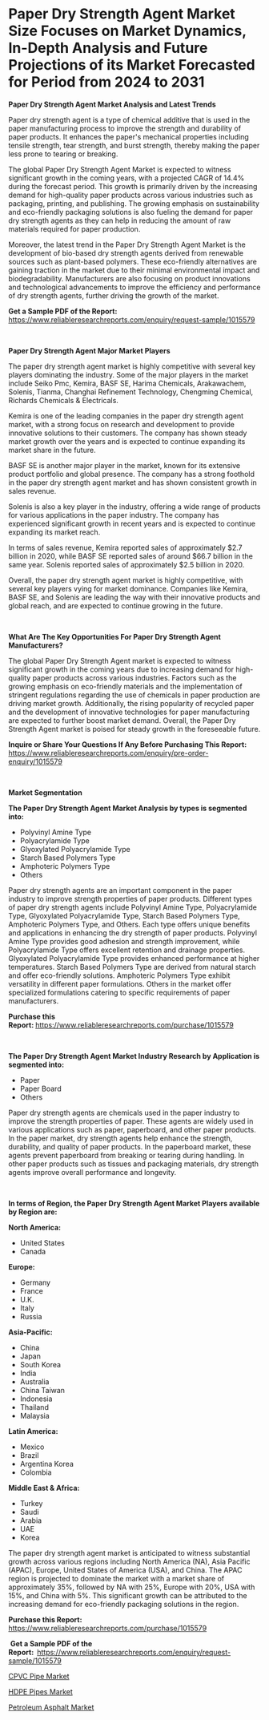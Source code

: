 <p><h1>Paper Dry Strength Agent Market Size Focuses on Market Dynamics, In-Depth Analysis and Future Projections of its Market Forecasted for Period from 2024 to 2031</h1></p><p><strong>Paper Dry Strength Agent Market Analysis and Latest Trends</strong></p>
<p><p>Paper dry strength agent is a type of chemical additive that is used in the paper manufacturing process to improve the strength and durability of paper products. It enhances the paper's mechanical properties including tensile strength, tear strength, and burst strength, thereby making the paper less prone to tearing or breaking.</p><p>The global Paper Dry Strength Agent Market is expected to witness significant growth in the coming years, with a projected CAGR of 14.4% during the forecast period. This growth is primarily driven by the increasing demand for high-quality paper products across various industries such as packaging, printing, and publishing. The growing emphasis on sustainability and eco-friendly packaging solutions is also fueling the demand for paper dry strength agents as they can help in reducing the amount of raw materials required for paper production.</p><p>Moreover, the latest trend in the Paper Dry Strength Agent Market is the development of bio-based dry strength agents derived from renewable sources such as plant-based polymers. These eco-friendly alternatives are gaining traction in the market due to their minimal environmental impact and biodegradability. Manufacturers are also focusing on product innovations and technological advancements to improve the efficiency and performance of dry strength agents, further driving the growth of the market.</p></p>
<p><strong>Get a Sample PDF of the Report:&nbsp;</strong> <a href="https://www.reliableresearchreports.com/enquiry/request-sample/1015579">https://www.reliableresearchreports.com/enquiry/request-sample/1015579</a></p>
<p>&nbsp;</p>
<p><strong>Paper Dry Strength Agent Major Market Players</strong></p>
<p><p>The paper dry strength agent market is highly competitive with several key players dominating the industry. Some of the major players in the market include Seiko Pmc, Kemira, BASF SE, Harima Chemicals, Arakawachem, Solenis, Tianma, Changhai Refinement Technology, Chengming Chemical, Richards Chemicals & Electricals.</p><p>Kemira is one of the leading companies in the paper dry strength agent market, with a strong focus on research and development to provide innovative solutions to their customers. The company has shown steady market growth over the years and is expected to continue expanding its market share in the future.</p><p>BASF SE is another major player in the market, known for its extensive product portfolio and global presence. The company has a strong foothold in the paper dry strength agent market and has shown consistent growth in sales revenue.</p><p>Solenis is also a key player in the industry, offering a wide range of products for various applications in the paper industry. The company has experienced significant growth in recent years and is expected to continue expanding its market reach.</p><p>In terms of sales revenue, Kemira reported sales of approximately $2.7 billion in 2020, while BASF SE reported sales of around $66.7 billion in the same year. Solenis reported sales of approximately $2.5 billion in 2020.</p><p>Overall, the paper dry strength agent market is highly competitive, with several key players vying for market dominance. Companies like Kemira, BASF SE, and Solenis are leading the way with their innovative products and global reach, and are expected to continue growing in the future.</p></p>
<p>&nbsp;</p>
<p><strong>What Are The Key Opportunities For Paper Dry Strength Agent Manufacturers?</strong></p>
<p><p>The global Paper Dry Strength Agent market is expected to witness significant growth in the coming years due to increasing demand for high-quality paper products across various industries. Factors such as the growing emphasis on eco-friendly materials and the implementation of stringent regulations regarding the use of chemicals in paper production are driving market growth. Additionally, the rising popularity of recycled paper and the development of innovative technologies for paper manufacturing are expected to further boost market demand. Overall, the Paper Dry Strength Agent market is poised for steady growth in the foreseeable future.</p></p>
<p><strong>Inquire or Share Your Questions If Any Before Purchasing This Report:</strong> <a href="https://www.reliableresearchreports.com/enquiry/pre-order-enquiry/1015579">https://www.reliableresearchreports.com/enquiry/pre-order-enquiry/1015579</a></p>
<p>&nbsp;</p>
<p><strong>Market Segmentation</strong></p>
<p><strong>The Paper Dry Strength Agent Market Analysis by types is segmented into:</strong></p>
<p><ul><li>Polyvinyl Amine Type</li><li>Polyacrylamide Type</li><li>Glyoxylated Polyacrylamide Type</li><li>Starch Based Polymers Type</li><li>Amphoteric Polymers Type</li><li>Others</li></ul></p>
<p><p>Paper dry strength agents are an important component in the paper industry to improve strength properties of paper products. Different types of paper dry strength agents include Polyvinyl Amine Type, Polyacrylamide Type, Glyoxylated Polyacrylamide Type, Starch Based Polymers Type, Amphoteric Polymers Type, and Others. Each type offers unique benefits and applications in enhancing the dry strength of paper products. Polyvinyl Amine Type provides good adhesion and strength improvement, while Polyacrylamide Type offers excellent retention and drainage properties. Glyoxylated Polyacrylamide Type provides enhanced performance at higher temperatures. Starch Based Polymers Type are derived from natural starch and offer eco-friendly solutions. Amphoteric Polymers Type exhibit versatility in different paper formulations. Others in the market offer specialized formulations catering to specific requirements of paper manufacturers.</p></p>
<p><strong>Purchase this Report:&nbsp;</strong><a href="https://www.reliableresearchreports.com/purchase/1015579">https://www.reliableresearchreports.com/purchase/1015579</a></p>
<p>&nbsp;</p>
<p><strong>The Paper Dry Strength Agent Market Industry Research by Application is segmented into:</strong></p>
<p><ul><li>Paper</li><li>Paper Board</li><li>Others</li></ul></p>
<p><p>Paper dry strength agents are chemicals used in the paper industry to improve the strength properties of paper. These agents are widely used in various applications such as paper, paperboard, and other paper products. In the paper market, dry strength agents help enhance the strength, durability, and quality of paper products. In the paperboard market, these agents prevent paperboard from breaking or tearing during handling. In other paper products such as tissues and packaging materials, dry strength agents improve overall performance and longevity.</p></p>
<p>&nbsp;</p>
<p><strong>In terms of Region, the Paper Dry Strength Agent Market Players available by Region are:</strong></p>
<p>
    <p> <strong> North America: </strong>
        <ul>
            <li>United States</li>
            <li>Canada</li>
        </ul>
        </p> 
    <p> <strong> Europe: </strong>
        <ul>
            <li>Germany</li>
            <li>France</li>
            <li>U.K.</li>
            <li>Italy</li>
            <li>Russia</li>
        </ul>
        </p> 
    <p> <strong> Asia-Pacific: </strong>
        <ul>
            <li>China</li>
            <li>Japan</li>
            <li>South Korea</li>
            <li>India</li>
            <li>Australia</li>
            <li>China Taiwan</li>
            <li>Indonesia</li>
            <li>Thailand</li>
            <li>Malaysia</li>
        </ul>
        </p> 
    <p> <strong> Latin America: </strong>
        <ul>
            <li>Mexico</li>
            <li>Brazil</li>
            <li>Argentina Korea</li>
            <li>Colombia</li>
        </ul>
        </p> 
    <p> <strong> Middle East & Africa: </strong>
        <ul>
            <li>Turkey</li>
            <li>Saudi</li>
            <li>Arabia</li>
            <li>UAE</li>
            <li>Korea</li>
        </ul>
    </p>
    </p>
<p><p>The paper dry strength agent market is anticipated to witness substantial growth across various regions including North America (NA), Asia Pacific (APAC), Europe, United States of America (USA), and China. The APAC region is projected to dominate the market with a market share of approximately 35%, followed by NA with 25%, Europe with 20%, USA with 15%, and China with 5%. This significant growth can be attributed to the increasing demand for eco-friendly packaging solutions in the region.</p></p>
<p><strong>Purchase this Report: </strong><a href="https://www.reliableresearchreports.com/purchase/1015579">https://www.reliableresearchreports.com/purchase/1015579</a></p>
<p>&nbsp;<strong>Get a Sample PDF of the Report:&nbsp;&nbsp;</strong><a href="https://www.reliableresearchreports.com/enquiry/request-sample/1015579">https://www.reliableresearchreports.com/enquiry/request-sample/1015579</a></p>
<p><strong></strong></p>
<p><p><a href="https://github.com/yemakinde/Market-Research-Report-List-1/blob/main/cpvc-pipe-market.md">CPVC Pipe Market</a></p><p><a href="https://github.com/jsmusil/Market-Research-Report-List-2/blob/main/hdpe-pipes-market.md">HDPE Pipes Market</a></p><p><a href="https://github.com/bmorecock/Market-Research-Report-List-2/blob/main/petroleum-asphalt-market.md">Petroleum Asphalt Market</a></p></p>